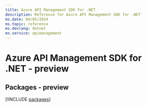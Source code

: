 ```yaml
---
title: Azure API Management SDK for .NET
description: Reference for Azure API Management SDK for .NET
ms.date: 04/05/2024
ms.topic: reference
ms.devlang: dotnet
ms.service: apimanagement
---
```

# Azure API Management SDK for .NET - preview
## Packages - preview
[!INCLUDE [packages](api-management-index.md)]